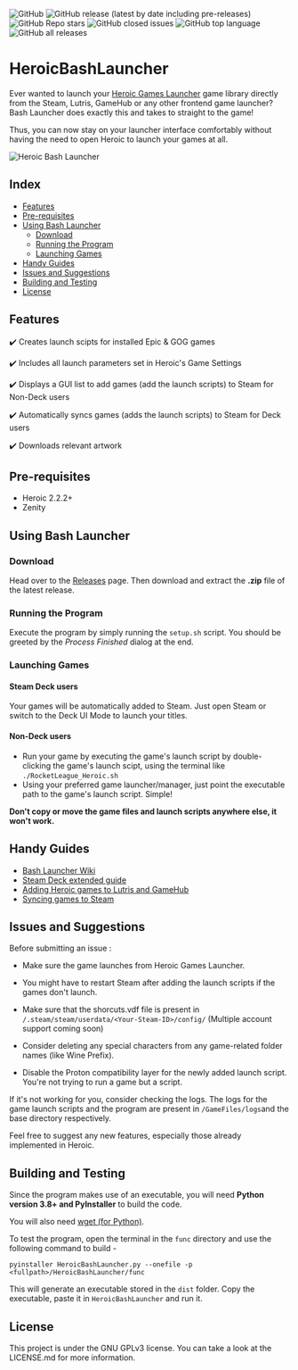 <img alt="GitHub" src="https://img.shields.io/github/license/redromnon/HeroicBashLauncher?style=for-the-badge">   <img alt="GitHub release (latest by date including pre-releases)" src="https://img.shields.io/github/v/release/redromnon/HeroicBashLauncher?color=blue&include_prereleases&style=for-the-badge">    <img alt="GitHub Repo stars" src="https://img.shields.io/github/stars/redromnon/HeroicBashLauncher?color=yellow&style=for-the-badge">  <img alt="GitHub closed issues" src="https://img.shields.io/github/issues-closed/redromnon/HeroicBashLauncher?color=blueviolet&style=for-the-badge">  <img alt="GitHub top language" src="https://img.shields.io/github/languages/top/redromnon/HeroicBashLauncher?color=green&style=for-the-badge">  <img alt="GitHub all releases" src="https://img.shields.io/github/downloads/redromnon/HeroicBashLauncher/total?color=red&style=for-the-badge">

# HeroicBashLauncher
Ever wanted to launch your [Heroic Games Launcher](https://github.com/Heroic-Games-Launcher/HeroicGamesLauncher) game library directly from the Steam, Lutris, GameHub or any other frontend game launcher? 
Bash Launcher does exactly this and takes to straight to the game!  

Thus, you can now stay on your launcher interface comfortably without having the need to open Heroic to launch your games at all.   

![Heroic Bash Launcher](https://user-images.githubusercontent.com/74495920/142615495-a4e5e811-7ee3-41b8-ae80-d6d008820f2a.png)


## Index

- [Features](#features)
- [Pre-requisites](#pre-requisites)
- [Using Bash Launcher](#using-bash-launcher)
  - [Download](#download)
  - [Running the Program](#running-the-program)
  - [Launching Games](#launching-games)
- [Handy Guides](#handy-guides)
- [Issues and Suggestions](#issues-and-suggestions)
- [Building and Testing](#building-and-testing)
- [License](#license)


## Features

✔️ Creates launch scipts for installed Epic & GOG games 

✔️ Includes all launch parameters set in Heroic's Game Settings

✔️ Displays a GUI list to add games (add the launch scripts) to Steam for Non-Deck users

✔️ Automatically syncs games (adds the launch scripts) to Steam for Deck users

✔️ Downloads relevant artwork


## Pre-requisites
- Heroic 2.2.2+
- Zenity


## Using Bash Launcher

### Download
Head over to the [Releases](https://github.com/redromnon/HeroicBashLauncher/releases) page. Then download and extract the **.zip** file of the latest release.

### Running the Program
Execute the program by simply running the `setup.sh` script. You should be greeted by the _Process Finished_ dialog at the end.

### Launching Games

#### Steam Deck users
Your games will be automatically added to Steam. Just open Steam or switch to the Deck UI Mode to launch your titles.

#### Non-Deck users
- Run your game by executing the game's launch script by double-clicking the game's launch scipt, using the terminal like ```./RocketLeague_Heroic.sh```
- Using your preferred game launcher/manager, just point the executable path to the game's launch script. Simple!

**Don't copy or move the game files and launch scripts anywhere else, it won't work.** 


## Handy Guides

- [Bash Launcher Wiki](https://github.com/redromnon/HeroicBashLauncher/wiki)
- [Steam Deck extended guide](https://github.com/redromnon/HeroicBashLauncher/wiki/Steam-Deck-(Flatpak)-Guide)
- [Adding Heroic games to Lutris and GameHub](https://github.com/redromnon/HeroicBashLauncher/wiki/Adding-Games-to-Game-Launchers-&-Managers)
- [Syncing games to Steam](https://github.com/Heroic-Games-Launcher/HeroicGamesLauncher/wiki/Adding-Games-to-Steam-on-Linux#adding-your-games-to-steam)


## Issues and Suggestions
Before submitting an issue :

- Make sure the game launches from Heroic Games Launcher.

- You might have to restart Steam after adding the launch scripts if the games don't launch. 

- Make sure that the shorcuts.vdf file is present in `/.steam/steam/userdata/<Your-Steam-ID>/config/` (Multiple account support coming soon)

- Consider deleting any special characters from any game-related folder names (like Wine Prefix).

- Disable the Proton compatibility layer for the newly added launch script. You're not trying to run a game but a script.

If it's not working for you, consider checking the logs. The logs for the game launch scripts and the program are present in `/GameFiles/logs`and the base directory respectively.

Feel free to suggest any new features, especially those already implemented in Heroic. 


## Building and Testing
Since the program makes use of an executable, you will need **Python version 3.8+ and PyInstaller** to build the code.

You will also need [wget (for Python)](https://pypi.org/project/wget/).

To test the program, open the terminal in the `func` directory and use the following command to build -

```
pyinstaller HeroicBashLauncher.py --onefile -p <fullpath>/HeroicBashLauncher/func
```

This will generate an executable stored in the `dist` folder. Copy the executable, paste it in `HeroicBashLauncher` and run it.


## License
This project is under the GNU GPLv3 license. You can take a look at the LICENSE.md for more information.

